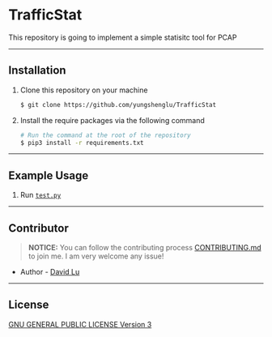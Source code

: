 # TrafficStat

This repository is going to implement a simple statisitc tool for PCAP

---
## Installation

1. Clone this repository on your machine
    ```bash
    $ git clone https://github.com/yungshenglu/TrafficStat
    ```
2. Install the require packages via the following command
   ```bash
   # Run the command at the root of the repository
   $ pip3 install -r requirements.txt
   ```

---
## Example Usage

1. Run [`test.py`](src/test/test.py)

---
## Contributor

> **NOTICE:** You can follow the contributing process [CONTRIBUTING.md](CONTRIBUTING.md) to join me. I am very welcome any issue!

* Author - [David Lu](https://github.com/yungshenglu)

---
## License

[GNU GENERAL PUBLIC LICENSE Version 3](LICENSE)